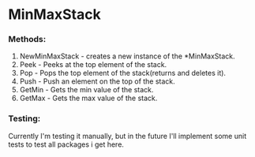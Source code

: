 # MinMaxStack

### Methods:

1. NewMinMaxStack - creates a new instance of the *MinMaxStack.
2. Peek - Peeks at the top element of the stack.
3. Pop - Pops the top element of the stack(returns and deletes it).
4. Push - Push an element on the top of the stack.
5. GetMin - Gets the min value of the stack.
6. GetMax - Gets the max value of the stack.

### Testing:

Currently I'm testing it manually, but in the future I'll implement some unit tests to test all packages i get here.
